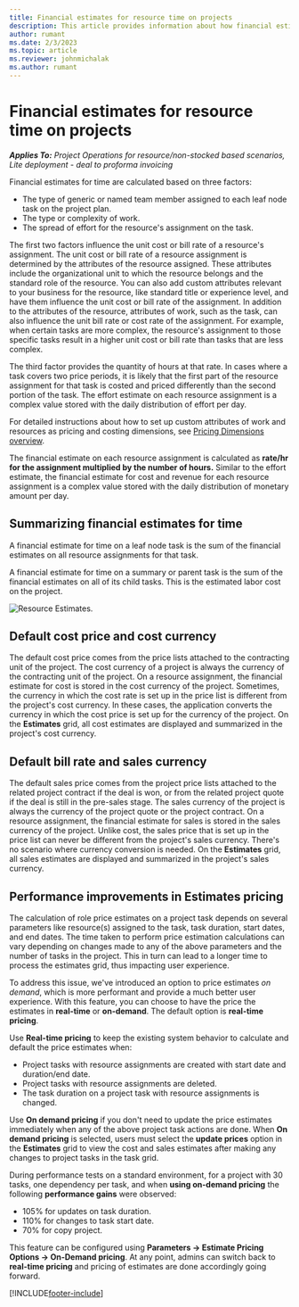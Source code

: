 ```yaml
---
title: Financial estimates for resource time on projects
description: This article provides information about how financial estimates for time are calculated.
author: rumant
ms.date: 2/3/2023
ms.topic: article
ms.reviewer: johnmichalak
ms.author: rumant
---
```


# Financial estimates for resource time on projects

_**Applies To:** Project Operations for resource/non-stocked based scenarios, Lite deployment - deal to proforma invoicing_

Financial estimates for time are calculated based on three factors: 

- The type of generic or named team member assigned to each leaf node task on the project plan. 
- The type or complexity of work.
- The spread of effort for the resource's assignment on the task. 

The first two factors influence the unit cost or bill rate of a resource's assignment. The unit cost or bill rate of a resource assignment is determined by the attributes of the resource assigned. These attributes include the organizational unit to which the resource belongs and the standard role of the resource. You can also add custom attributes relevant to your business for the resource, like standard title or experience level, and have them influence the unit cost or bill rate of the assignment.
In addition to the attributes of the resource, attributes of work, such as the task, can also influence the unit bill rate or cost rate of the assignment. For example, when certain tasks are more complex, the resource's assignment to those specific tasks result in a higher unit cost or bill rate than tasks that are less complex.   

The third factor provides the quantity of hours at that rate. In cases where a task covers two price periods, it is likely that the first part of the resource assignment for that task is costed and priced differently than the second portion of the task. The effort estimate on each resource assignment is a complex value stored with the daily distribution of effort per day.

For detailed instructions about how to set up custom attributes of work and resources as pricing and costing dimensions, see [Pricing Dimensions overview](../pricing-costing/pricing-dimensions-overview.md).

The financial estimate on each resource assignment is calculated as **rate/hr for the assignment multiplied by the number of hours.**  Similar to the effort estimate, the financial estimate for cost and revenue for each resource assignment is a complex value stored with the daily distribution of monetary amount per day. 

## Summarizing financial estimates for time
A financial estimate for time on a leaf node task is the sum of the financial estimates on all resource assignments for that task.

A financial estimate for time on a summary or parent task is the sum of the financial estimates on all of its child tasks. This is the estimated labor cost on the project. 

![Resource Estimates.](./media/navigation12.png)

## Default cost price and cost currency

The default cost price comes from the price lists attached to the contracting unit of the project. The cost currency of a project is always the currency of the contracting unit of the project. On a resource assignment, the financial estimate for cost is stored in the cost currency of the project. Sometimes, the currency in which the cost rate is set up in the price list is different from the project's cost currency. In these cases, the application converts the currency in which the cost price is set up for the currency of the project. On the **Estimates** grid, all cost estimates are displayed and summarized in the project's cost currency. 

## Default bill rate and sales currency

The default sales price comes from the project price lists attached to the related project contract if the deal is won, or from the related project quote if the deal is still in the pre-sales stage. The sales currency of the project is always the currency of the project quote or the project contract. On a resource assignment, the financial estimate for sales is stored in the sales currency of the project. Unlike cost, the sales price that is set up in the price list can never be different from the project's sales currency. There's no scenario where currency conversion is needed. On the **Estimates** grid, all sales estimates are displayed and summarized in the project's sales currency. 

## Performance improvements in Estimates pricing

The calculation of role price estimates on a project task depends on several parameters like resource(s) assigned to the task, task duration, start dates, and end dates. The time taken to perform price estimation calculations can vary depending on changes made to any of the above parameters and the number of tasks in the project.   This in turn can lead to a longer time to process the estimates grid, thus impacting user experience.  

To address this issue, we've introduced an option to price estimates *on demand*, which is more performant and provide a much better user experience. With this feature, you can choose to have the price the estimates in **real-time** or **on-demand**. The default option is **real-time pricing**.  

Use **Real-time pricing** to keep the existing system behavior to calculate and default the price estimates when: 
  - Project tasks with resource assignments are created with start date and duration/end date.
  - Project tasks with resource assignments are deleted. 
  - The task duration on a project task with resource assignments is changed.  
  
Use **On demand pricing** if you don't need to update the price estimates immediately when any of the above project task actions are done. 
When **On demand pricing** is selected, users must select the **update prices** option in the **Estimates** grid to view the cost and sales estimates after making any changes to project tasks in the task grid.

During performance tests on a standard environment, for a project with 30 tasks, one dependency per task, and when **using on-demand pricing** the following **performance gains** were observed: 
 - 105% for updates on task duration.
 - 110% for changes to task start date.
 - 70%  for copy project. 

This feature can be configured using **Parameters -> Estimate Pricing Options -> On-Demand pricing**. At any point, admins can switch back to **real-time pricing** and pricing of estimates are done accordingly going forward. 


[!INCLUDE[footer-include](../includes/footer-banner.md)]
